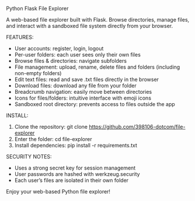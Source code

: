 Python Flask File Explorer

A web-based file explorer built with Flask.
Browse directories, manage files, and interact with a sandboxed file system directly from your browser.

FEATURES:

- User accounts: register, login, logout
- Per-user folders: each user sees only their own files
- Browse files & directories: navigate subfolders
- File management: upload, rename, delete files and folders (including non-empty folders)
- Edit text files: read and save .txt files directly in the browser
- Download files: download any file from your folder
- Breadcrumb navigation: easily move between directories
- Icons for files/folders: intuitive interface with emoji icons
- Sandboxed root directory: prevents access to files outside the app

INSTALL:

1. Clone the repository:
   git clone https://github.com/398106-dotcom/file-explorer
2. Enter the folder:
   cd file-explorer
3. Install dependencies:
   pip install -r requirements.txt


SECURITY NOTES:

- Uses a strong secret key for session management
- User passwords are hashed with werkzeug.security
- Each user’s files are isolated in their own folder

Enjoy your web-based Python file explorer!
